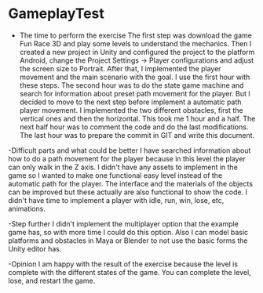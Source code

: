 # GameplayTest

- The time to perform the exercise
The first step was download the game Fun Race 3D and play some levels to understand the mechanics.
Then I created a new project in Unity and configured the project to the platform Android, change the Project Settings -> Player configurations and adjust the screen size to Portrait.
After that, I implemented the player movement and the main scenario with the goal. I use the first hour with these steps.
The second hour was to do the state game machine and search for information about preset path movement for the player. But I decided to move to the next step before implement a automatic path player movement.
I implemented the two different obstacles, first the vertical ones and then the horizontal. This took me 1 hour and a half.
The next half hour was to comment the code and do the last modifications.
The last hour was to prepare the commit in GIT and write this document.


-Difficult parts and what could be better
I have searched information about how to do a path movement for the player because in this level the player can only walk in the Z axis.
I didn't have any assets to implement in the game so I wanted to make one functional easy level instead of the automatic path for the player.
The interface and the materials of the objects can be improved but these actually are also functional to show the code.
I didn't have time to implement a player with idle, run, win, lose, etc, animations.

-Step further
I didn't implement the multiplayer option that the example game has, so with more time I could do this option.
Also I can model basic platforms and obstacles in Maya or Blender to not use the basic forms the Unity editor has.

-Opinion
I am happy with the result of the exercise because the level is complete with the different states of the game. You can complete the level, lose, and restart the game.
